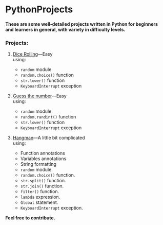 # PythonProjects
#### These are some well-detailed projects written in Python for beginners and learners in general, with variety in difficulty levels.
### Projects:
1. [Dice Rolling](easy/dice)––Easy<br>
  using:
    - `random` module
    - `random.choice()` function
    - `str.lower()` function
    - `KeyboardInterrupt` exception

2. [Guess the number](easy/guess-the-number)––Easy <br>
  using:
    - `random` module
    - `random.randint()` function
    - `str.lower()` function
    - `KeyboardInterrupt` exception

3. [Hangman](easy/hangman)––A little bit complicated<br>
  using:
    - Function annotations
    - Variables annotations
    - String formatting
    - `random` module.
    - `random.choice()` function.
    - `str.split()` function.
    - `str.join()` function.
    - `filter()` function.
    - `lambda` expression.
    - `Global` statement.
    - `KeyboardInterrupt` exception.

**Feel free to contribute.**
